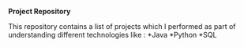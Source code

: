 **Project Repository**
<p>This repository contains a list of projects which I performed as part of understanding different technologies like :
  *Java
  *Python
  *SQL
</p>
